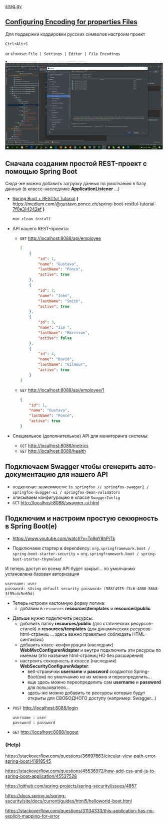 
[snag.gy](https://snag.gy)



## [Configuring Encoding for properties Files](https://www.jetbrains.com/help/idea/configuring-encoding-for-properties-files.html)

Для поддержки коддировки русских символов настроим проект

```bash
Ctrl+Alt+S
```
or choose: `File | Settings | Editor | File Encodings` 

![File Encodings](SI2rKA.png)



## Сначала созданим простой REST-проект с помощью **Spring Boot**

Сюда-же можно добавить загрузку данных по умолчанию в базу данных (в классе-наследнике **ApplicationListener<ContextRefreshedEvent>** ...)

* [Spring Boot + RESTful Tutorial](https://github.com/gustavoponce7/SpringBootRESTfulTutorial)
  **(** https://medium.com/@gustavo.ponce.ch/spring-boot-restful-tutorial-7f0e314242ef **)**
    ```bash
    mvn clean install
    ```

* API нашего REST-проекта:
  * `GET` [http://localhost:8088/api/employee](http://localhost:8088/api/employee)
    ```json
    [
        {
            "id": 1,
            "name": "Gustavo",
            "lastName": "Ponce",
            "active": true
        },
        {
            "id": 2,
            "name": "John",
            "lastName": "Smith",
            "active": true
        },
        {
            "id": 3,
            "name": "Jim ",
            "lastName": "Morrison",
            "active": false
        },
        {
            "id": 4,
            "name": "David",
            "lastName": "Gilmour",
            "active": true
        }
    ]
    ```
  * `GET` [http://localhost:8088/api/employee/1](http://localhost:8088/api/employee/1)
    ```json
    {
        "id": 1,
        "name": "Gustavo",
        "lastName": "Ponce",
        "active": true
    }
    ```

* Специальное (дополнительное) API для мониторинга системы:
  * `GET` [http://localhost:8088/metrics](http://localhost:8088/metrics)
  * `GET` [http://localhost:8088/health](http://localhost:8088/health)



## Подключаем Swagger чтобы сгенерить авто-документацию для нашего API

* подключае зависимости: `io.springfox // springfox-swagger2 / springfox-swagger-ui / springfox-bean-validators`
* описываем конфигурацию в классе `SwaggerConfig`
* `GET` [http://localhost:8088/swagger-ui.html](http://localhost:8088/swagger-ui.html)



## Подключим и настроим простую секюрность в Spring Boot(е)

* https://www.youtube.com/watch?v=Tq9pY8hPjTk

- Подключаем стартер в dependency: `org.springframework.boot / spring-boot-starter-security` + `org.springframework.boot / spring-boot-starter-thymeleaf`

И теперь доступ ко всему API будет закрыт... по умолчанию установлена базовая авторизация

    username: user
    password: <Using default security password> (588f4975-f3c6-4080-88b8-3f99cdc5e69d)

* Теперь нстроим кастомную форму логина:
  * добавим в `resources` **resources\templates** и **resources\public**

- Дальше нужно подключить ресурсы:
  - добавить папку **resources/public** (для статических ресурсов-стилей) и **resources/templates** (для динамических ресурсов-html-страниц ... здесь важно правильно соблюдать HTML-синтаксис)
  - добавить класс-конфигурации (наследник) **WebMvcConfigurerAdapter** и внутри подключить эти ресурсы по именам (это название html-страниц НО без расширения)
  - настроить секюрность в классе (наследник) **WebSecurityConfigurerAdapter**:
    - веб-странички **username** и **password** создаются Spring-Boot(ом) по умолчанию но их можно и переопределить...
    - еще здесь можно переопределить сам **username** и **password** для пользователя...
    - здесь-же можно добавить те рессурсы которые будут открыты для СВОБОДНОГО доступу (например: Swagger...) 

* `POST` [http://localhost:8088/login](http://localhost:8088/login)
    ```properties
    username : user
    password : password
    ```
* `GET` [http://localhost:8088/logout](http://localhost:8088/logout)






### (Help)

https://stackoverflow.com/questions/36697663/circular-view-path-error-spring-boot/41918545

https://stackoverflow.com/questions/45536972/how-add-css-and-js-to-spring-boot-application/45537528

https://github.com/spring-projects/spring-security/issues/4857

https://docs.spring.io/spring-security/site/docs/current/guides/html5/helloworld-boot.html

https://stackoverflow.com/questions/31134333/this-application-has-no-explicit-mapping-for-error



